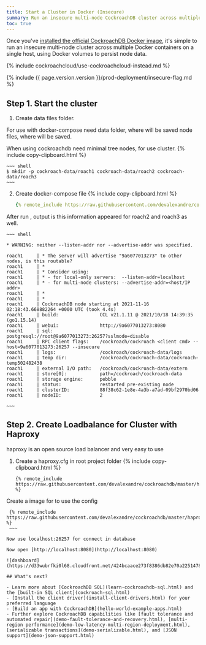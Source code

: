 ```yaml
---
title: Start a Cluster in Docker (Insecure)
summary: Run an insecure multi-node CockroachDB cluster across multiple Docker containers on a single host.
toc: true
---
```


Once you've [installed the official CockroachDB Docker image](install-cockroachdb.html), it's simple to run an insecure multi-node cluster across multiple Docker containers on a single host, using Docker volumes to persist node data.

{% include cockroachcloud/use-cockroachcloud-instead.md %}

{% include {{ page.version.version }}/prod-deployment/insecure-flag.md %}

## Step 1. Start the cluster

1. Create data files folder.


For use with docker-compose need data folder, where will be saved node files, where will be saved.

When using cockroachdb need minimal tree nodes, for use cluster.
    {% include copy-clipboard.html %}

    ~~~ shell
    $ mkdir -p cockroach-data/roach1 cockroach-data/roach2 cockroach-data/roach3
    ~~~

2. Create docker-compose file
    {% include copy-clipboard.html %}
    ~~~ yml
    {% remote_include https://raw.githubusercontent.com/devalexandre/cockroachdb/master/docker-compose.yml %}
    ~~~

After run , output is this information appeared for roach2 and roach3 as well.

    ~~~ shell

    * WARNING: neither --listen-addr nor --advertise-addr was specified.

    roach1     | * The server will advertise "9a6077013273" to other nodes, is this routable?
    roach1     | * 
    roach1     | * Consider using:
    roach1     | * - for local-only servers:  --listen-addr=localhost
    roach1     | * - for multi-node clusters: --advertise-addr=<host/IP addr>
    roach1     | * 
    roach1     | *
    roach1     | CockroachDB node starting at 2021-11-16 02:18:43.668882264 +0000 UTC (took 4.4s)
    roach1     | build:               CCL v21.1.11 @ 2021/10/18 14:39:35 (go1.15.14)
    roach1     | webui:               http://9a6077013273:8080
    roach1     | sql:                 postgresql://root@9a6077013273:26257?sslmode=disable
    roach1     | RPC client flags:    /cockroach/cockroach <client cmd> --host=9a6077013273:26257 --insecure
    roach1     | logs:                /cockroach/cockroach-data/logs
    roach1     | temp dir:            /cockroach/cockroach-data/cockroach-temp502482438
    roach1     | external I/O path:   /cockroach/cockroach-data/extern
    roach1     | store[0]:            path=/cockroach/cockroach-data
    roach1     | storage engine:      pebble
    roach1     | status:              restarted pre-existing node
    roach1     | clusterID:           88f38c62-1e8e-4a3b-a7ad-09bf2970bd06
    roach1     | nodeID:              2

    ~~~

## Step 2. Create Loadbalance for Cluster with Haproxy
haproxy is an open source load balancer and very easy to use

1. Create a haproxy.cfg in root project folder
    {% include copy-clipboard.html %}
    ~~~ shell
    {% remote_include https://raw.githubusercontent.com/devalexandre/cockroachdb/master/haproxy/haproxy.cfg %}
    ~~~
  Create a image for to use the config 
   ~~~ shell
    {% remote_include https://raw.githubusercontent.com/devalexandre/cockroachdb/master/haproxy/Dockerfile %}
    ~~~
  
 Now use localhost:26257 for connect in database

 Now open [http://localhost:8080](http://localhost:8080)

 ![dashboard](https://d33wubrfki0l68.cloudfront.net/424bcaace273f8386db82e70a22514782a03285c/d41d1/docs/images/v21.2/ui_cluster_overview_5_nodes.png)
   
## What's next?

- Learn more about [CockroachDB SQL](learn-cockroachdb-sql.html) and the [built-in SQL client](cockroach-sql.html)
- [Install the client driver](install-client-drivers.html) for your preferred language
- [Build an app with CockroachDB](hello-world-example-apps.html)
- Further explore CockroachDB capabilities like [fault tolerance and automated repair](demo-fault-tolerance-and-recovery.html), [multi-region performance](demo-low-latency-multi-region-deployment.html), [serializable transactions](demo-serializable.html), and [JSON support](demo-json-support.html)
